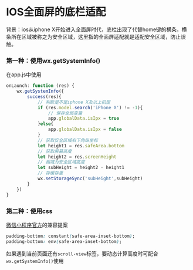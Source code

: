 # IOS全面屏的底栏适配

背景：ios从iphone X开始进入全面屏时代，底栏出现了代替home键的横条，横条所在区域被称之为安全区域，这里指的全面屏适配就是适配安全区域，防止误触。

### 第一种：使用wx.getSystemInfo()
在app.js中使用
```javascript
onLaunch: function (res) {
    wx.getSystemInfo({
        success(res){
            // 判断是不是iphone X及以上机型
            if (res.model.search('iPhone X') != -1){
                // 保存全局变量
                app.globalData.isIpx = true
            }else{
                app.globalData.isIpx = false
            }
            // 获取安全区域右下角纵坐标
            let height1 = res.safeArea.bottom
            // 获取屏幕高度
            let height2 = res.screenHeight
            // 相减为安全区域高度
            let subHeight = height2 - height1
            // 存缓存里
            wx.setStorageSync('subHeight',subHeight)
        }
    })
}
```
### 第二种：使用css
[微信小程序官方](https://developers.weixin.qq.com/miniprogram/dev/framework/audits/accessibility.html#5.%20iPhone%20X%20%E5%85%BC%E5%AE%B9)的兼容提案
```css
padding-bottom: constant(safe-area-inset-bottom);
padding-bottom: env(safe-area-inset-bottom);
```
如果遇到当前页面还有```scroll-view```标签，要动态计算高度时可配合```wx.getSystemInfo()```使用